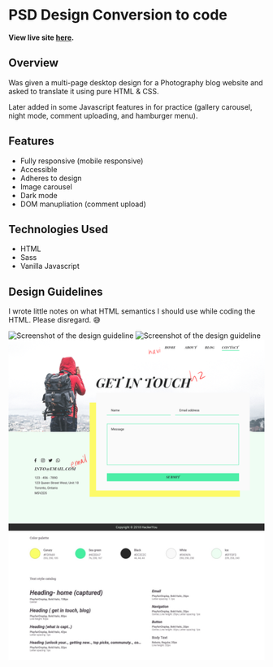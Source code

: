 # PSD Design Conversion to code

**View live site [here](https://capturedblog.netlify.app/).**

## Overview

Was given a multi-page desktop design for a Photography blog website and asked to translate it using pure HTML & CSS. 

Later added in some Javascript features in for practice (gallery carousel, night mode, comment uploading, and hamburger menu).

## Features

- Fully responsive (mobile responsive)
- Accessible
- Adheres to design
- Image carousel
- Dark mode
- DOM manupliation (comment upload)

## Technologies Used

- HTML
- Sass
- Vanilla Javascript

## Design Guidelines

I wrote little notes on what HTML semantics I should use while coding the HTML. Please disregard. 😅

![Screenshot of the design guideline](./captured-final-assets/mockups/Captured-home.png 'Home Page')
![Screenshot of the design guideline](./captured-final-assets/mockups/Captured-blog-post.png 'Blog Page')
![Screenshot of the design guideline](./captured-final-assets/mockups/Captured-contact.png 'Contact Page')
![Screenshot of the design guideline](./captured-final-assets/mockups/styleguide.jpg 'Style guide')


